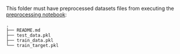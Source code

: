This folder must have preprocessed datasets files from executing the <a href="../notebooks/1-preprocessing.ipynb">preprocessing notebook</a>:

    .
    ├── README.md
    ├── test_data.pkl
    ├── train_data.pkl
    └── train_target.pkl
